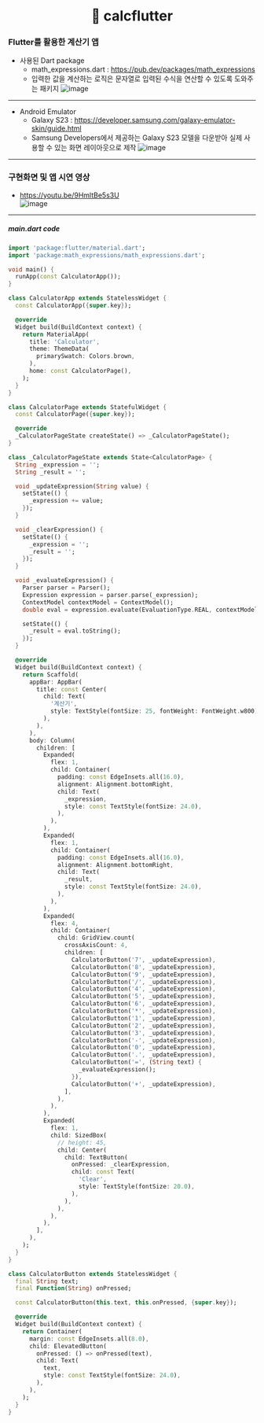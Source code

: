 <div align=center><h1> 🧮 calcflutter </h1></div>

### Flutter를 활용한 계산기 앱  
- 사용된 Dart package  
  - math_expressions.dart :  <https://pub.dev/packages/math_expressions>
  - 입력한 값을 계산하는 로직은 문자열로 입력된 수식을 연산할 수 있도록 도와주는 패키지
  ![image](https://github.com/venderjin/calcFlutter/assets/90211945/ec5ab550-4426-48ee-8eb7-99ed722c1576)    

****

- Android Emulator   
  - Galaxy S23 : <https://developer.samsung.com/galaxy-emulator-skin/guide.html>
  - Samsung Developers에서 제공하는 Galaxy S23 모델을 다운받아 실제 사용할 수 있는 화면 레이아웃으로 제작
  ![image](https://github.com/venderjin/calcFlutter/assets/90211945/72a62a6a-39c9-4dbd-872b-7928ba219b70)

****

### 구현화면 및 앱 시연 영상   
- <https://youtu.be/9HmltBe5s3U>    
![image](https://github.com/venderjin/calcFlutter/assets/90211945/cab9066a-f2e1-4e45-81f3-0215fadb5039)   



****



##### main.dart code

```dart
import 'package:flutter/material.dart';
import 'package:math_expressions/math_expressions.dart';

void main() {
  runApp(const CalculatorApp());
}

class CalculatorApp extends StatelessWidget {
  const CalculatorApp({super.key});

  @override
  Widget build(BuildContext context) {
    return MaterialApp(
      title: 'Calculator',
      theme: ThemeData(
        primarySwatch: Colors.brown,
      ),
      home: const CalculatorPage(),
    );
  }
}

class CalculatorPage extends StatefulWidget {
  const CalculatorPage({super.key});

  @override
  _CalculatorPageState createState() => _CalculatorPageState();
}

class _CalculatorPageState extends State<CalculatorPage> {
  String _expression = '';
  String _result = '';

  void _updateExpression(String value) {
    setState(() {
      _expression += value;
    });
  }

  void _clearExpression() {
    setState(() {
      _expression = '';
      _result = '';
    });
  }

  void _evaluateExpression() {
    Parser parser = Parser();
    Expression expression = parser.parse(_expression);
    ContextModel contextModel = ContextModel();
    double eval = expression.evaluate(EvaluationType.REAL, contextModel);

    setState(() {
      _result = eval.toString();
    });
  }

  @override
  Widget build(BuildContext context) {
    return Scaffold(
      appBar: AppBar(
        title: const Center(
          child: Text(
            '계산기',
            style: TextStyle(fontSize: 25, fontWeight: FontWeight.w800),
          ),
        ),
      ),
      body: Column(
        children: [
          Expanded(
            flex: 1,
            child: Container(
              padding: const EdgeInsets.all(16.0),
              alignment: Alignment.bottomRight,
              child: Text(
                _expression,
                style: const TextStyle(fontSize: 24.0),
              ),
            ),
          ),
          Expanded(
            flex: 1,
            child: Container(
              padding: const EdgeInsets.all(16.0),
              alignment: Alignment.bottomRight,
              child: Text(
                _result,
                style: const TextStyle(fontSize: 24.0),
              ),
            ),
          ),
          Expanded(
            flex: 4,
            child: Container(
              child: GridView.count(
                crossAxisCount: 4,
                children: [
                  CalculatorButton('7', _updateExpression),
                  CalculatorButton('8', _updateExpression),
                  CalculatorButton('9', _updateExpression),
                  CalculatorButton('/', _updateExpression),
                  CalculatorButton('4', _updateExpression),
                  CalculatorButton('5', _updateExpression),
                  CalculatorButton('6', _updateExpression),
                  CalculatorButton('*', _updateExpression),
                  CalculatorButton('1', _updateExpression),
                  CalculatorButton('2', _updateExpression),
                  CalculatorButton('3', _updateExpression),
                  CalculatorButton('-', _updateExpression),
                  CalculatorButton('0', _updateExpression),
                  CalculatorButton('.', _updateExpression),
                  CalculatorButton('=', (String text) {
                    _evaluateExpression();
                  }),
                  CalculatorButton('+', _updateExpression),
                ],
              ),
            ),
          ),
          Expanded(
            flex: 1,
            child: SizedBox(
              // height: 45,
              child: Center(
                child: TextButton(
                  onPressed: _clearExpression,
                  child: const Text(
                    'Clear',
                    style: TextStyle(fontSize: 20.0),
                  ),
                ),
              ),
            ),
          ),
        ],
      ),
    );
  }
}

class CalculatorButton extends StatelessWidget {
  final String text;
  final Function(String) onPressed;

  const CalculatorButton(this.text, this.onPressed, {super.key});

  @override
  Widget build(BuildContext context) {
    return Container(
      margin: const EdgeInsets.all(8.0),
      child: ElevatedButton(
        onPressed: () => onPressed(text),
        child: Text(
          text,
          style: const TextStyle(fontSize: 24.0),
        ),
      ),
    );
  }
}

```
